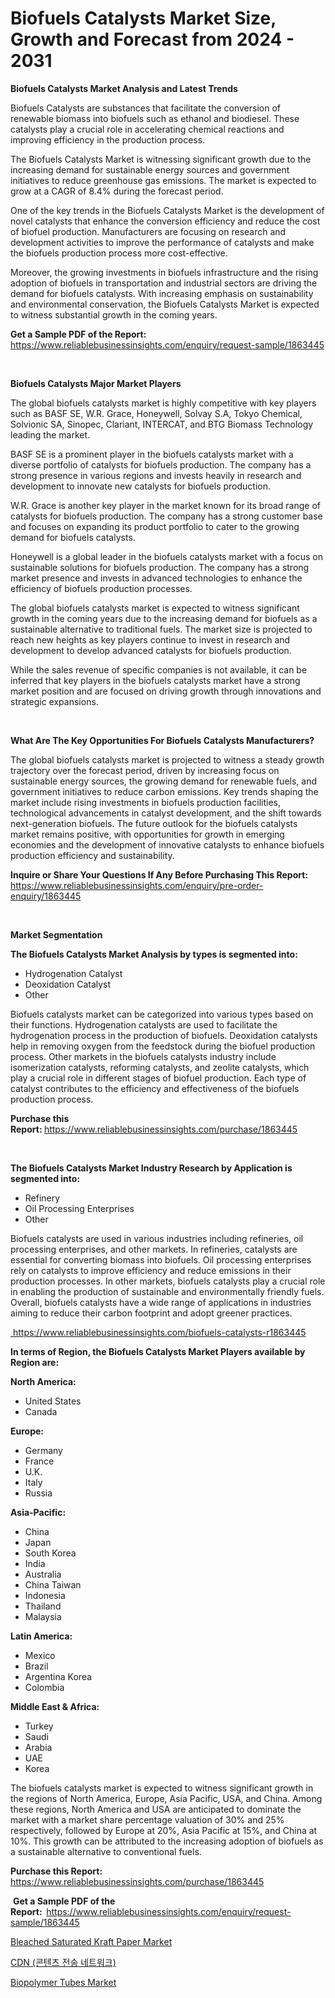 <p><h1>Biofuels Catalysts Market Size, Growth and Forecast from 2024 - 2031</h1></p><p><strong>Biofuels Catalysts Market Analysis and Latest Trends</strong></p>
<p><p>Biofuels Catalysts are substances that facilitate the conversion of renewable biomass into biofuels such as ethanol and biodiesel. These catalysts play a crucial role in accelerating chemical reactions and improving efficiency in the production process.</p><p>The Biofuels Catalysts Market is witnessing significant growth due to the increasing demand for sustainable energy sources and government initiatives to reduce greenhouse gas emissions. The market is expected to grow at a CAGR of 8.4% during the forecast period.</p><p>One of the key trends in the Biofuels Catalysts Market is the development of novel catalysts that enhance the conversion efficiency and reduce the cost of biofuel production. Manufacturers are focusing on research and development activities to improve the performance of catalysts and make the biofuels production process more cost-effective.</p><p>Moreover, the growing investments in biofuels infrastructure and the rising adoption of biofuels in transportation and industrial sectors are driving the demand for biofuels catalysts. With increasing emphasis on sustainability and environmental conservation, the Biofuels Catalysts Market is expected to witness substantial growth in the coming years.</p></p>
<p><strong>Get a Sample PDF of the Report:&nbsp;</strong> <a href="https://www.reliablebusinessinsights.com/enquiry/request-sample/1863445">https://www.reliablebusinessinsights.com/enquiry/request-sample/1863445</a></p>
<p>&nbsp;</p>
<p><strong>Biofuels Catalysts Major Market Players</strong></p>
<p><p>The global biofuels catalysts market is highly competitive with key players such as BASF SE, W.R. Grace, Honeywell, Solvay S.A, Tokyo Chemical, Solvionic SA, Sinopec, Clariant, INTERCAT, and BTG Biomass Technology leading the market. </p><p>BASF SE is a prominent player in the biofuels catalysts market with a diverse portfolio of catalysts for biofuels production. The company has a strong presence in various regions and invests heavily in research and development to innovate new catalysts for biofuels production.</p><p>W.R. Grace is another key player in the market known for its broad range of catalysts for biofuels production. The company has a strong customer base and focuses on expanding its product portfolio to cater to the growing demand for biofuels catalysts.</p><p>Honeywell is a global leader in the biofuels catalysts market with a focus on sustainable solutions for biofuels production. The company has a strong market presence and invests in advanced technologies to enhance the efficiency of biofuels production processes.</p><p>The global biofuels catalysts market is expected to witness significant growth in the coming years due to the increasing demand for biofuels as a sustainable alternative to traditional fuels. The market size is projected to reach new heights as key players continue to invest in research and development to develop advanced catalysts for biofuels production.</p><p>While the sales revenue of specific companies is not available, it can be inferred that key players in the biofuels catalysts market have a strong market position and are focused on driving growth through innovations and strategic expansions.</p></p>
<p>&nbsp;</p>
<p><strong>What Are The Key Opportunities For Biofuels Catalysts Manufacturers?</strong></p>
<p><p>The global biofuels catalysts market is projected to witness a steady growth trajectory over the forecast period, driven by increasing focus on sustainable energy sources, the growing demand for renewable fuels, and government initiatives to reduce carbon emissions. Key trends shaping the market include rising investments in biofuels production facilities, technological advancements in catalyst development, and the shift towards next-generation biofuels. The future outlook for the biofuels catalysts market remains positive, with opportunities for growth in emerging economies and the development of innovative catalysts to enhance biofuels production efficiency and sustainability.</p></p>
<p><strong>Inquire or Share Your Questions If Any Before Purchasing This Report:</strong> <a href="https://www.reliablebusinessinsights.com/enquiry/pre-order-enquiry/1863445">https://www.reliablebusinessinsights.com/enquiry/pre-order-enquiry/1863445</a></p>
<p>&nbsp;</p>
<p><strong>Market Segmentation</strong></p>
<p><strong>The Biofuels Catalysts Market Analysis by types is segmented into:</strong></p>
<p><ul><li>Hydrogenation Catalyst</li><li>Deoxidation Catalyst</li><li>Other</li></ul></p>
<p><p>Biofuels catalysts market can be categorized into various types based on their functions. Hydrogenation catalysts are used to facilitate the hydrogenation process in the production of biofuels. Deoxidation catalysts help in removing oxygen from the feedstock during the biofuel production process. Other markets in the biofuels catalysts industry include isomerization catalysts, reforming catalysts, and zeolite catalysts, which play a crucial role in different stages of biofuel production. Each type of catalyst contributes to the efficiency and effectiveness of the biofuels production process.</p></p>
<p><strong>Purchase this Report:&nbsp;</strong><a href="https://www.reliablebusinessinsights.com/purchase/1863445">https://www.reliablebusinessinsights.com/purchase/1863445</a></p>
<p>&nbsp;</p>
<p><strong>The Biofuels Catalysts Market Industry Research by Application is segmented into:</strong></p>
<p><ul><li>Refinery</li><li>Oil Processing Enterprises</li><li>Other</li></ul></p>
<p><p>Biofuels catalysts are used in various industries including refineries, oil processing enterprises, and other markets. In refineries, catalysts are essential for converting biomass into biofuels. Oil processing enterprises rely on catalysts to improve efficiency and reduce emissions in their production processes. In other markets, biofuels catalysts play a crucial role in enabling the production of sustainable and environmentally friendly fuels. Overall, biofuels catalysts have a wide range of applications in industries aiming to reduce their carbon footprint and adopt greener practices.</p></p>
<p><a href="https://www.reliablebusinessinsights.com/biofuels-catalysts-r1863445">&nbsp;https://www.reliablebusinessinsights.com/biofuels-catalysts-r1863445</a></p>
<p><strong>In terms of Region, the Biofuels Catalysts Market Players available by Region are:</strong></p>
<p>
    <p> <strong> North America: </strong>
        <ul>
            <li>United States</li>
            <li>Canada</li>
        </ul>
        </p> 
    <p> <strong> Europe: </strong>
        <ul>
            <li>Germany</li>
            <li>France</li>
            <li>U.K.</li>
            <li>Italy</li>
            <li>Russia</li>
        </ul>
        </p> 
    <p> <strong> Asia-Pacific: </strong>
        <ul>
            <li>China</li>
            <li>Japan</li>
            <li>South Korea</li>
            <li>India</li>
            <li>Australia</li>
            <li>China Taiwan</li>
            <li>Indonesia</li>
            <li>Thailand</li>
            <li>Malaysia</li>
        </ul>
        </p> 
    <p> <strong> Latin America: </strong>
        <ul>
            <li>Mexico</li>
            <li>Brazil</li>
            <li>Argentina Korea</li>
            <li>Colombia</li>
        </ul>
        </p> 
    <p> <strong> Middle East & Africa: </strong>
        <ul>
            <li>Turkey</li>
            <li>Saudi</li>
            <li>Arabia</li>
            <li>UAE</li>
            <li>Korea</li>
        </ul>
    </p>
    </p>
<p><p>The biofuels catalysts market is expected to witness significant growth in the regions of North America, Europe, Asia Pacific, USA, and China. Among these regions, North America and USA are anticipated to dominate the market with a market share percentage valuation of 30% and 25% respectively, followed by Europe at 20%, Asia Pacific at 15%, and China at 10%. This growth can be attributed to the increasing adoption of biofuels as a sustainable alternative to conventional fuels.</p></p>
<p><strong>Purchase this Report: </strong><a href="https://www.reliablebusinessinsights.com/purchase/1863445">https://www.reliablebusinessinsights.com/purchase/1863445</a></p>
<p>&nbsp;<strong>Get a Sample PDF of the Report:&nbsp;&nbsp;</strong><a href="https://www.reliablebusinessinsights.com/enquiry/request-sample/1863445">https://www.reliablebusinessinsights.com/enquiry/request-sample/1863445</a></p>
<p><strong></strong></p>
<p><p><a href="https://github.com/mharielmesa/Market-Research-Report-List-3/blob/main/bleached-saturated-kraft-paper-market.md">Bleached Saturated Kraft Paper Market</a></p><p><a href="https://github.com/rcabello548/Market-Research-Report-List-1/blob/main/4238904144665.md">CDN (콘텐츠 전송 네트워크)</a></p><p><a href="https://github.com/dringals/Market-Research-Report-List-4/blob/main/biopolymer-tubes-market.md">Biopolymer Tubes Market</a></p></p>